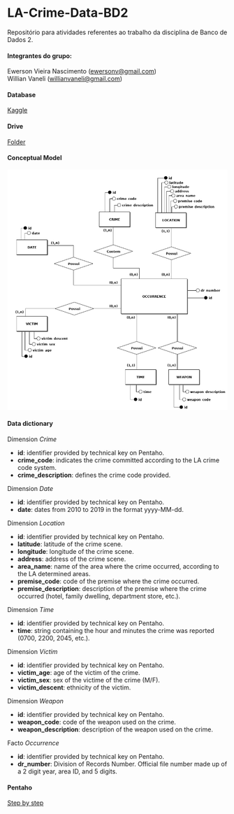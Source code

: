 # LA-Crime-Data-BD2
Repositório para atividades referentes ao trabalho da disciplina de Banco de Dados 2. <br>

#### Integrantes do grupo:
Ewerson Vieira Nascimento (ewersonv@gmail.com) <br>
Willian Vaneli (willianvaneli@gmail.com) <br>

#### Database
[Kaggle](https://www.kaggle.com/cityofLA/los-angeles-crime-arrest-data) <br>

#### Drive
[Folder](https://drive.google.com/drive/folders/1Ew5wzFAtJyR45iBYXEVI1P-biqJlzNMn)

#### Conceptual Model
![Conceitual](modelo-conceitual/Conceitual.png)

#### Data dictionary
Dimension *Crime*
- <b>id</b>: identifier provided by technical key on Pentaho.
- <b>crime_code</b>: indicates the crime committed according to the LA crime code system.
- <b>crime_description</b>: defines the crime code provided.

Dimension *Date*
- <b>id</b>: identifier provided by technical key on Pentaho.
- <b>date</b>: dates from 2010 to 2019 in the format yyyy-MM-dd.

Dimension *Location*
- <b>id</b>: identifier provided by technical key on Pentaho.
- <b>latitude</b>: latitude of the crime scene.
- <b>longitude</b>: longitude of the crime scene.
- <b>address</b>: address of the crime scene.
- <b>area_name</b>: name of the area where the crime occurred, according to the LA determined areas.
- <b>premise_code</b>: code of the premise where the crime occurred.
- <b>premise_description</b>: description of the premise where the crime occurred (hotel, family dwelling, department store, etc.).

Dimension *Time*
- <b>id</b>: identifier provided by technical key on Pentaho.
- <b>time</b>: string containing the hour and minutes the crime was reported (0700, 2200, 2045, etc.).

Dimension *Victim*
- <b>id</b>: identifier provided by technical key on Pentaho.
- <b>victim_age</b>: age of the victim of the crime.
- <b>victim_sex</b>: sex of the victime of the crime (M/F).
- <b>victim_descent</b>: ethnicity of the victim.

Dimension *Weapon*
- <b>id</b>: identifier provided by technical key on Pentaho.
- <b>weapon_code</b>: code of the weapon used on the crime.
- <b>weapon_description</b>: description of the weapon used on the crime.

Facto *Occurrence*
- <b>id</b>: identifier provided by technical key on Pentaho.
- <b>dr_number</b>: Division of Records Number. Official file number made up of a 2 digit year, area ID, and 5 digits.

#### Pentaho
[Step by step](steps-pentaho/README.md)